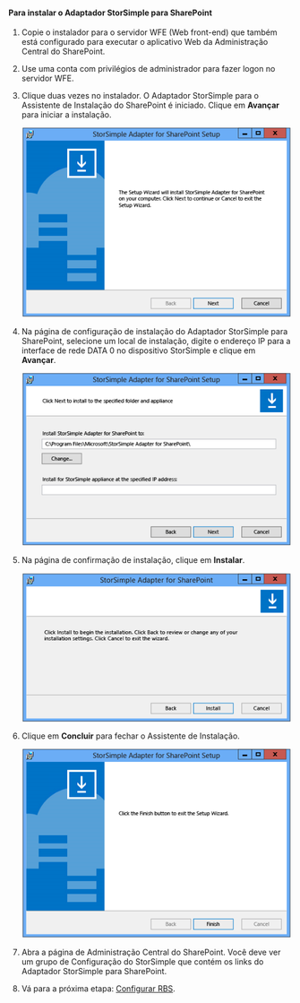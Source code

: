 #### Para instalar o Adaptador StorSimple para SharePoint

1. Copie o instalador para o servidor WFE (Web front-end) que também está configurado para executar o aplicativo Web da Administração Central do SharePoint. 

2. Use uma conta com privilégios de administrador para fazer logon no servidor WFE.

3. Clique duas vezes no instalador. O Adaptador StorSimple para o Assistente de Instalação do SharePoint é iniciado. Clique em **Avançar** para iniciar a instalação.

    ![Página de início de instalação do adaptador StorSimple](./media/storsimple-install-sharepoint-adapter/HCS_SSASP_Setup1-include.png)

4. Na página de configuração de instalação do Adaptador StorSimple para SharePoint, selecione um local de instalação, digite o endereço IP para a interface de rede DATA 0 no dispositivo StorSimple e clique em **Avançar**.

    ![Página de configuração de instalação do adaptador StorSimple](./media/storsimple-install-sharepoint-adapter/HCS_SSASP_Setup2-include.png)

5. Na página de confirmação de instalação, clique em **Instalar**.

    ![Página de confirmação de instalação do adaptador StorSimple](./media/storsimple-install-sharepoint-adapter/HCS_SSASP_Confirm_Setup-include.png)

6. Clique em **Concluir** para fechar o Assistente de Instalação.

    ![Página de instalação concluída do adaptador StorSimple](./media/storsimple-install-sharepoint-adapter/HCS_SSASP_Setup_finish-include.png)

7. Abra a página de Administração Central do SharePoint. Você deve ver um grupo de Configuração do StorSimple que contém os links do Adaptador StorSimple para SharePoint.

8. Vá para a próxima etapa: [Configurar RBS](#configure-rbs).

<!---HONumber=July15_HO5-->